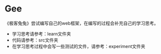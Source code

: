 # Gee
《极客兔兔》尝试编写自己的web框架，在编写的过程会补充自己的学习思考。

- 学习思考请参考：learn文件夹
- 代码请参考：src文件夹
- 在学习思考过程中会写一些测试的文件，请参考：experiment文件夹
